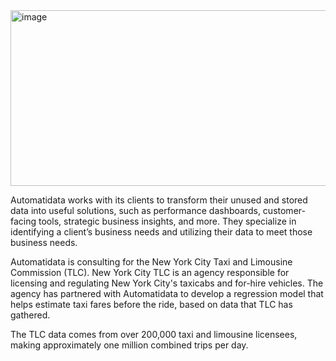 <img width="965" height="281" alt="image" src="https://github.com/user-attachments/assets/1e59c657-e2e6-4c88-a34d-78824b1bd9c5" />
<p>
  Automatidata works with its clients to transform their unused and stored data into useful solutions, such as performance dashboards, customer-facing tools, strategic business insights, and more. They specialize in identifying a client’s business needs and utilizing their data to meet those business needs.
</p>
<p>
Automatidata is consulting for the New York City Taxi and Limousine Commission (TLC). New York City TLC is an agency responsible for licensing and regulating New York City's taxicabs and for-hire vehicles. The agency has partnered with Automatidata to develop a regression model that helps estimate taxi fares before the ride, based on data that TLC has gathered.
</p>
<p>
The TLC data comes from over 200,000 taxi and limousine licensees, making approximately one million combined trips per day.
</p>
